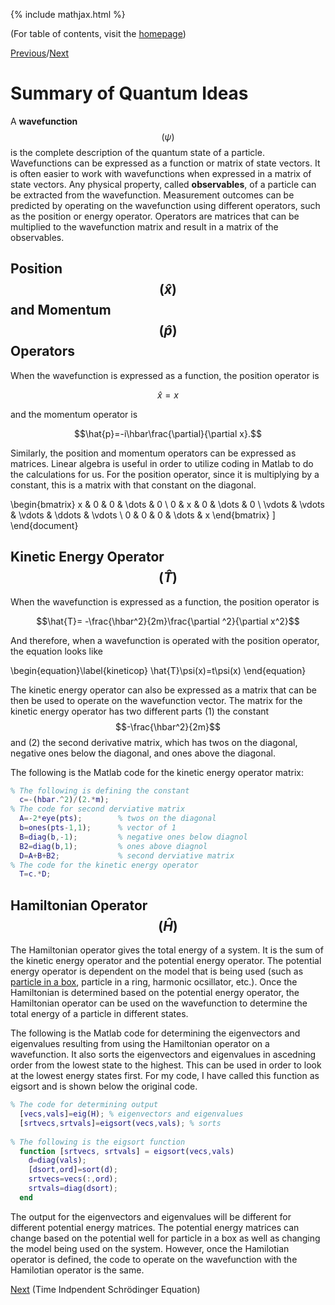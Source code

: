 {% include mathjax.html %}

(For table of contents, visit the [homepage](/README.md))

[Previous](Change_Basis.md)/[Next](TISE.md)

# Summary of Quantum Ideas

A **wavefunction** $$(\psi)$$ is the complete description of the quantum state of a particle. Wavefunctions can be expressed as a function or matrix of state vectors. It is often easier to work with wavefunctions when expressed in a matrix of state vectors. Any physical property, called **observables**, of a particle can be extracted from the wavefunction. Measurement outcomes can be predicted by operating on the wavefunction using different operators, such as the position or energy operator. Operators are matrices that can be multiplied to the wavefunction matrix and result in a matrix of the observables.

## Position $$(\hat{x})$$ and Momentum $$(\hat{p})$$ Operators

When the wavefunction is expressed as a function, the position operator is 

$$\hat{x}=x$$ 

and the momentum operator is 

$$\hat{p}=-i\hbar\frac{\partial}{\partial x}.$$

Similarly, the position and momentum operators can be expressed as matrices. Linear algebra is useful in order to utilize coding in Matlab to do the calculations for us. For the position operator, since it is multiplying by a constant, this is a matrix with that constant on the diagonal. 

\begin{bmatrix}
    x & 0 & 0 & \dots  & 0 \\
    0 & x & 0 & \dots  & 0 \\
    \vdots & \vdots & \vdots & \ddots & \vdots \\
    0 & 0 & 0 & \dots  & x
\end{bmatrix}
\]
\end{document}


## Kinetic Energy Operator $$(\hat{T})$$

When the wavefunction is expressed as a function, the position operator is 

$$\hat{T}= -\frac{\hbar^2}{2m}\frac{\partial ^2}{\partial x^2}$$

And therefore, when a wavefunction is operated with the position operator, the equation looks like

  \begin{equation}\label{kineticop}
    \hat{T}\psi(x)=t\psi(x)
\end{equation}

The kinetic energy operator can also be expressed as a matrix that can be then be used to operate on the wavefunction vector. The matrix for the kinetic energy operator has two different parts (1) the constant $$-\frac{\hbar^2}{2m}$$ and (2) the second derivative matrix, which has twos on the diagonal, negative ones below the diagonal, and ones above the diagonal. 

The following is the Matlab code for the kinetic energy operator matrix:
```Matlab
% The following is defining the constant
  c=-(hbar.^2)/(2.*m);
% The code for second derviative matrix
  A=-2*eye(pts);        % twos on the diagonal 
  b=ones(pts-1,1);      % vector of 1
  B=diag(b,-1);         % negative ones below diagnol
  B2=diag(b,1);         % ones above diagnol 
  D=A+B+B2;             % second derviative matrix
% The code for the kinetic energy operator
  T=c.*D;          
``` 
## Hamiltonian Operator $$(\hat{H})$$

The Hamiltonian operator gives the total energy of a system. It is the sum of the kinetic energy operator and the potential energy operator. The potential energy operator is dependent on the model that is being used (such as [particle in a box](PIB.md), particle in a ring, harmonic ocsillator, etc.). Once the Hamiltonian is determined based on the potential energy operator, the Hamiltonian operator can be used on the wavefunction to determine the total energy of a particle in different states. 

The following is the Matlab code for determining the eigenvectors and eigenvalues resulting from using the Hamiltonian operator on a wavefunction. It also sorts the eigenvectors and eigenvalues in ascedning order from the lowest state to the highest. This can be used in order to look at the lowest energy states first. For my code, I have called this function as eigsort and is shown below the original code.
```Matlab
% The code for determining output
  [vecs,vals]=eig(H); % eigenvectors and eigenvalues
  [srtvecs,srtvals]=eigsort(vecs,vals); % sorts 
    
% The following is the eigsort function
  function [srtvecs, srtvals] = eigsort(vecs,vals)
    d=diag(vals);
    [dsort,ord]=sort(d);
    srtvecs=vecs(:,ord);
    srtvals=diag(dsort);
  end
```
The output for the eigenvectors and eigenvalues will be different for different potential energy matrices. The potential energy matrices can change based on the potential well for particle in a box as well as changing the model being used on the system. However, once the Hamilotian operator is defined, the code to operate on the wavefunction with the Hamilotian operator is the same.

[Next](TISE.md) (Time Indpendent Schrödinger Equation)
